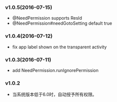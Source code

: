 ### v1.0.5(2016-07-15)
* @NeedPermission supports ResId
* @NeedPermission#needGotoSetting default true

### v1.0.4(2016-07-12)
* fix app label shown on the transparent activity

### v1.0.3(2016-07-11)
* add NeedPermission.runIgnorePermission


### v1.0.2

* 当系统版本低于6.0时，自动授予所有权限。